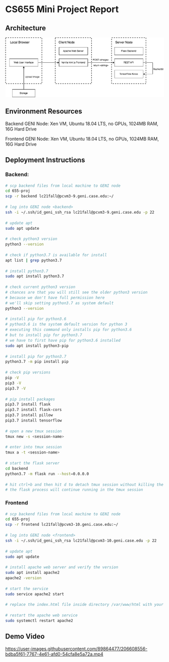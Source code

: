 # CS655 Mini Project Report



## Architecture

![architecture](assets/architecture.png)



## Environment Resources

Backend GENI Node: Xen VM, Ubuntu 18.04 LTS, no GPUs, 1024MB RAM, 16G Hard Drive

Frontend GENI Node: Xen VM, Ubuntu 18.04 LTS, no GPUs, 1024MB RAM, 16G Hard Drive



## Deployment Instructions

### Backend:

```bash
# scp backend files from local machine to GENI node
cd 655-proj
scp -r backend lc21fall@pcvm3-9.geni.case.edu:~/

# log into GENI node <backend>
ssh -i ~/.ssh/id_geni_ssh_rsa lc21fall@pcvm3-9.geni.case.edu -p 22

# update apt
sudo apt update

# check python3 version
python3 --version

# check if python3.7 is available for install
apt list | grep python3.7

# install python3.7
sudo apt install python3.7

# check current python3 version
# chances are that you will still see the older python3 version
# because we don't have full permission here
# we'll skip setting python3.7 as system default
python3 --version

# install pip for python3.6
# python3.6 is the system default version for python 3
# executing this command only installs pip for python3.6
# but to install pip for python3.7
# we have to first have pip for python3.6 installed
sudo apt install python3-pip

# install pip for python3.7
python3.7 -m pip install pip

# check pip versions
pip -V
pip3 -V
pip3.7 -V

# pip install packages
pip3.7 install flask
pip3.7 install flask-cors
pip3.7 install pillow
pip3.7 install tensorflow

# open a new tmux session
tmux new -s <session-name>

# enter into tmux session
tmux a -t <session-name>

# start the flask server
cd backend
python3.7 -m flask run --host=0.0.0.0

# hit ctrl+b and then hit d to detach tmux session without killing the process
# the flask process will continue running in the tmux session
```

### Frontend

```bash
# scp backend files from local machine to GENI node
cd 655-proj
scp -r frontend lc21fall@pcvm3-10.geni.case.edu:~/

# log into GENI node <frontend>
ssh -i ~/.ssh/id_geni_ssh_rsa lc21fall@pcvm3-10.geni.case.edu -p 22

# update apt
sudo apt update

# install apache web server and verify the version
sudo apt install apache2
apache2 -version

# start the service
sudo service apache2 start

# replace the index.html file inside directory /var/www/html with your html file inside the ./frontend directory

# restart the apache web service
sudo systemctl restart apache2
```



## Demo Video

https://user-images.githubusercontent.com/89864477/206608556-bdba5f61-7767-4e61-afd0-54cfa8e5a72a.mp4



